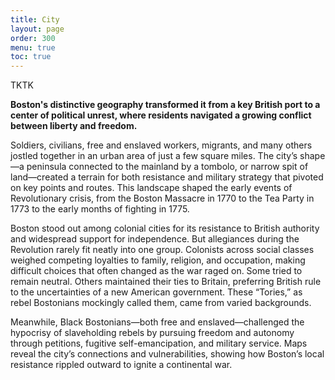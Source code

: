 ```yaml
---
title: City
layout: page
order: 300
menu: true
toc: true
---
```


TKTK

**Boston's distinctive geography transformed it from a key British port to a center of political unrest, where residents navigated a growing conflict between liberty and freedom.**

Soldiers, civilians, free and enslaved workers, migrants, and many others jostled together in an urban area of just a few square miles. The city’s shape—a peninsula connected to the mainland by a tombolo, or narrow spit of land—created a terrain for both resistance and military strategy that pivoted on key points and routes. This landscape shaped the early events of Revolutionary crisis, from the Boston Massacre in 1770 to the Tea Party in 1773 to the early months of fighting in 1775.

Boston stood out among colonial cities for its resistance to British authority and widespread support for independence. But allegiances during the Revolution rarely fit neatly into one group. Colonists across social classes weighed competing loyalties to family, religion, and occupation, making difficult choices that often changed as the war raged on. Some tried to remain neutral. Others maintained their ties to Britain, preferring British rule to the uncertainties of a new American government. These “Tories,” as rebel Bostonians mockingly called them, came from varied backgrounds.

Meanwhile, Black Bostonians—both free and enslaved—challenged the hypocrisy of slaveholding rebels by pursuing freedom and autonomy through petitions, fugitive self-emancipation, and military service. Maps reveal the city’s connections and vulnerabilities, showing how Boston’s local resistance rippled outward to ignite a continental war.
